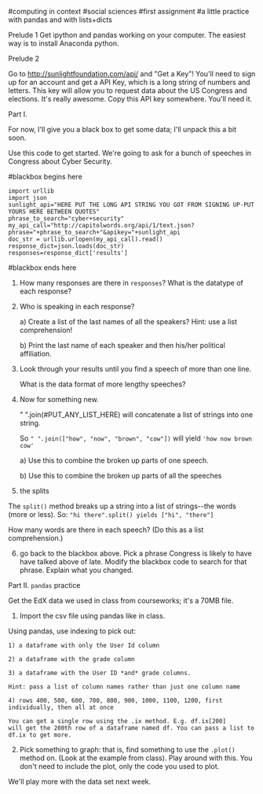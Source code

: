 
#computing in context
#social sciences 
#first assignment
#a little practice with pandas and with lists+dicts

Prelude 1
Get ipython and pandas working on your computer. The easiest way is to install Anaconda python.


Prelude 2

Go to http://sunlightfoundation.com/api/ and "Get a Key"! You'll need to sign up for an account and get a API Key, which is a long string of numbers and letters. This key will allow you to request data about the US Congress and elections. It's really awesome. Copy this API key somewhere. You'll need it.


Part I. 


For now, I'll give you a black box to get some data; I'll unpack this a bit soon.

Use this code to get started. We're going to ask for a bunch of speeches in Congress about Cyber Security.

#blackbox begins here

	import urllib
	import json
	sunlight_api="HERE PUT THE LONG API STRING YOU GOT FROM SIGNING UP-PUT YOURS HERE BETWEEN QUOTES"
	phrase_to_search="cyber+security"    
	my_api_call="http://capitolwords.org/api/1/text.json?phrase="+phrase_to_search+"&apikey="+sunlight_api
	doc_str = urllib.urlopen(my_api_call).read()
	response_dict=json.loads(doc_str)
	responses=response_dict['results']

#blackbox ends here

1) How many responses are there in `responses`? What is the datatype of each response?

2) Who is speaking in each response?

	a) Create a list of the last names of all the speakers? Hint: use a list comprehension!

	b) Print the last name of each speaker and then his/her political affiliation.

3) Look through your results until you find a speech of more than one line.

	What is the data format of more lengthy speeches?

4) Now for something new.

	" ".join(#PUT_ANY_LIST_HERE) will concatenate a list of strings into one string. 

	So `" ".join(["how", "now", "brown", "cow"])` will yield `'how now brown cow'`

	a) Use this to combine the broken up parts of one speech.

	b) Use this to combine the broken up parts of all the speeches

5) the splits

The `split()` method breaks up a string into a list of strings--the words (more or less). 
So: `"hi there".split() yields ["hi", "there"]`

How many words are there in each speech? (Do this as a list comprehension.)

6) go back to the blackbox above. Pick a phrase Congress is likely to have have talked above of late. Modify the blackbox code to search for that phrase. Explain what you changed.


Part II. `pandas` practice

Get the EdX data we used in class from courseworks; it's a 70MB file. 

1) Import the csv file using pandas like in class.

Using pandas, use indexing to pick out:

    1) a dataframe with only the User Id column

    2) a dataframe with the grade column

    3) a dataframe with the User ID *and* grade columns. 

    Hint: pass a list of column names rather than just one column name

    4) rows 400, 500, 600, 700, 800, 900, 1000, 1100, 1200, first individually, then all at once

    You can get a single row using the .ix method. E.g. df.ix[200] 
    will get the 200th row of a dataframe named df. You can pass a list to df.ix to get more.

2) Pick something to graph: that is, find something to use the `.plot()` method on. (Look at the example from class). Play around with this. You don't need to include the plot, only the code you used to plot.

We'll play more with the data set next week.


